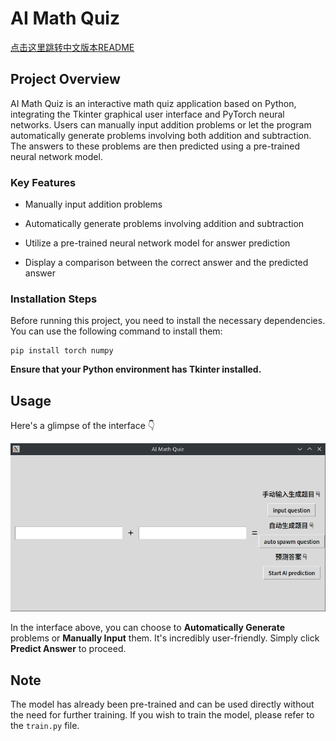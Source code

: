 # AI Math Quiz
[点击这里跳转中文版本README](./README_Chinese.md)
## Project Overview

AI Math Quiz is an interactive math quiz application based on Python, integrating the Tkinter graphical user interface and PyTorch neural networks. Users can manually input addition problems or let the program automatically generate problems involving both addition and subtraction. The answers to these problems are then predicted using a pre-trained neural network model.

### Key Features
- Manually input addition problems

- Automatically generate problems involving addition and subtraction

- Utilize a pre-trained neural network model for answer prediction

- Display a comparison between the correct answer and the predicted answer

### Installation Steps

Before running this project, you need to install the necessary dependencies. You can use the following command to install them:

```commandline
pip install torch numpy
```
**Ensure that your Python environment has Tkinter installed.**

## Usage
Here's a glimpse of the interface 👇

![img](ReadmeAssets/img1.png)

In the interface above, you can choose to **Automatically Generate** problems or **Manually Input** them. It's incredibly user-friendly. Simply click **Predict Answer** to proceed.

## Note
The model has already been pre-trained and can be used directly without the need for further training. If you wish to train the model, please refer to the `train.py` file.